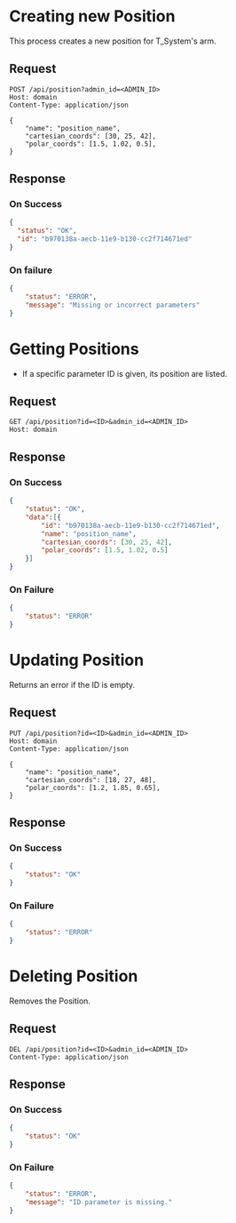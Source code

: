 # Creating new Position

This process creates a new position for T_System's arm.

## Request
```http
POST /api/position?admin_id=<ADMIN_ID>
Host: domain
Content-Type: application/json

{
    "name": "position_name",
    "cartesian_coords": [30, 25, 42],
    "polar_coords": [1.5, 1.02, 0.5],
}
```
## Response

### On Success
```json
{
  "status": "OK",
  "id": "b970138a-aecb-11e9-b130-cc2f714671ed"
}
```

### On failure
```json
{
    "status": "ERROR",
    "message": "Missing or incorrect parameters"
}
```

# Getting Positions
- If a specific parameter ID is given, its position are listed.

## Request
```http
GET /api/position?id=<ID>&admin_id=<ADMIN_ID>
Host: domain
```

## Response
### On Success
```json
{
    "status": "OK",
    "data":[{
        "id": "b970138a-aecb-11e9-b130-cc2f714671ed",
        "name": "position_name",
        "cartesian_coords": [30, 25, 42],
        "polar_coords": [1.5, 1.02, 0.5]
    }]
}
```
### On Failure
```json
{
    "status": "ERROR"
}
```

# Updating Position
Returns an error if the ID is empty.

## Request
```http
PUT /api/position?id=<ID>&admin_id=<ADMIN_ID>
Host: domain
Content-Type: application/json

{
    "name": "position_name",
    "cartesian_coords": [18, 27, 48],
    "polar_coords": [1.2, 1.85, 0.65],
}
```

## Response
### On Success
```json
{
    "status": "OK"
}
```

### On Failure
```json
{
    "status": "ERROR"
}
```

# Deleting Position
Removes the Position.

## Request
```http
DEL /api/position?id=<ID>&admin_id=<ADMIN_ID>
Content-Type: application/json
```

## Response
### On Success
```json
{
    "status": "OK"
}
```
### On Failure
```json
{
    "status": "ERROR",
    "message": "ID parameter is missing."
}
```
